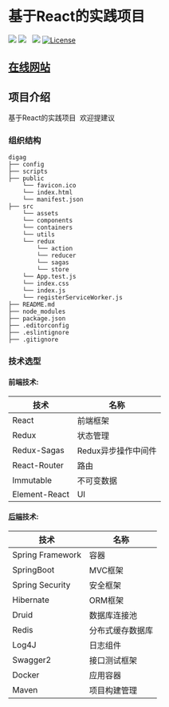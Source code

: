 基于React的实践项目
============================

[![](https://img.shields.io/github/stars/DigAg/digag-pc-react.svg)](https://github.com/DigAg/digag-pc-react/stargazers) 
[![](https://img.shields.io/github/issues/DigAg/digag-pc-react.svg)](https://github.com/DigAg/digag-pc-react/issues)  
[![](https://img.shields.io/github/forks/DigAg/digag-pc-react.svg)](https://github.com/DigAg/digag-pc-react/network) 
[![License](https://img.shields.io/badge/license-MIT-blue.svg)](LICENSE)
## [在线网站](http://139.224.135.86)
## 项目介绍
   
   基于React的实践项目  欢迎提建议

### 组织结构
```
digag
├── config
├── scripts
├── public
    └── favicon.ico
    └── index.html
    └── manifest.json
├── src
    └── assets
    └── components
    └── containers
    └── utils
    └── redux
        └── action
        └── reducer
        └── sagas
        └── store
    └── App.test.js
    └── index.css
    └── index.js
    └── registerServiceWorker.js
├── README.md
├── node_modules
├── package.json
├── .editorconfig
├── .eslintignore
├── .gitignore
```

### 技术选型

#### 前端技术:
技术 | 名称
----|------
React | 前端框架  
Redux | 状态管理  
Redux-Sagas | Redux异步操作中间件
React-Router | 路由
Immutable | 不可变数据
Element-React | UI

#### [后端](https://github.com/DigAg/digag-server)技术:
技术 | 名称 
----|------
Spring Framework | 容器
SpringBoot | MVC框架
Spring Security | 安全框架
Hibernate | ORM框架
Druid | 数据库连接池
Redis | 分布式缓存数据库
Log4J | 日志组件
Swagger2 | 接口测试框架
Docker | 应用容器
Maven | 项目构建管理

